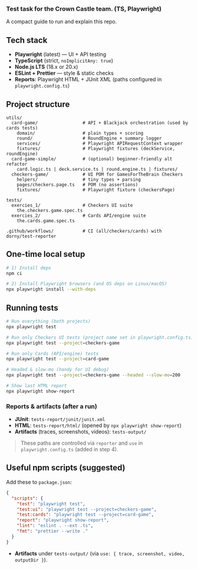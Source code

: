 ### Test task for the Crown Castle team. (TS, Playwright)

A compact guide to run and explain this repo.

## Tech stack

* **Playwright** (latest) — UI + API testing
* **TypeScript** (strict, `noImplicitAny: true`)
* **Node.js LTS** (18.x or 20.x)
* **ESLint + Prettier** — style & static checks
* **Reports**: Playwright HTML + JUnit XML (paths configured in `playwright.config.ts`)

## Project structure

```
utils/
  card-game/                 # API + Blackjack orchestration (used by cards tests)
    domain/                  # plain types + scoring
    round/                   # RoundEngine + summary logger
    services/                # Playwright APIRequestContext wrapper
    fixtures/                # Playwright fixtures (deckService, roundEngine)
  card-game-simple/          # (optional) beginner-friendly alt refactor
    card.logic.ts | deck.service.ts | round.engine.ts | fixtures/
  checkers-game/             # UI POM for GamesForTheBrain Checkers
    helpers/                 # tiny types + parsing
    pages/checkers.page.ts   # POM (no assertions)
    fixtures/                # Playwright fixture (checkersPage)

tests/
  exercies_1/                # Checkers UI suite
    the.checkers.game.spec.ts
  exercies_2/                # Cards API/engine suite
    the.cards.game.spec.ts

.github/workflows/           # CI (all/checkers/cards) with dorny/test-reporter
```

## One-time local setup

```bash
# 1) Install deps
npm ci
```

```bash
# 2) Install Playwright browsers (and OS deps on Linux/macOS)
npx playwright install --with-deps
```

## Running tests

```bash
# Run everything (both projects)
npx playwright test
```

```bash
# Run only Checkers UI tests (project name set in playwright.config.ts)
npx playwright test --project=checkers-game
```

```bash
# Run only Cards (API/engine) tests
npx playwright test --project=card-game
```

```bash
# Headed & slow-mo (handy for UI debug)
npx playwright test --project=checkers-game --headed --slow-mo=200
```

```bash
# Show last HTML report
npx playwright show-report
```

### Reports & artifacts (after a run)

* **JUnit**: `tests-report/junit/junit.xml`
* **HTML**: `tests-report/html/` (opened by `npx playwright show-report`)
* **Artifacts** (traces, screenshots, videos): `tests-output/`

> These paths are controlled via `reporter` and `use` in `playwright.config.ts` (added in step 4).

## Useful npm scripts (suggested)

Add these to `package.json`:

```json
{
  "scripts": {
    "test": "playwright test",
    "test:ui": "playwright test --project=checkers-game",
    "test:cards": "playwright test --project=card-game",
    "report": "playwright show-report",
    "lint": "eslint . --ext .ts",
    "fmt": "prettier --write ."
  }
}
```

* **Artifacts** under `tests-output/` (via `use: { trace, screenshot, video, outputDir }`).